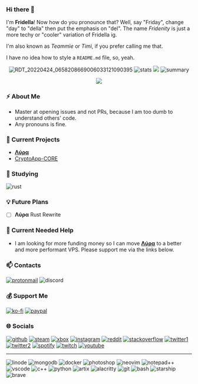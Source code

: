 ### Hi there 👋

I'm **Fridella**! Now how do you pronounce that? Well, say "Friday", change "day" to "della" then put the emphasis on "del". The name *Fridenity* is just a more techy or "cooler" variation of Fridella ig.

I'm also known as *Teammìe* or *Timì*, if you prefer calling me that.

I have no idea how to style a `README.md` file, so, yeah.

<div align="center">

![RDT_20220424_0658208669006033121090395](https://user-images.githubusercontent.com/43757589/177018124-16b466ec-4303-4ece-be7c-1388c57c8253.jpg)
![stats](https://github-readme-stats.vercel.app/api?username=Fridenity&theme=dark) 
![](https://github-readme-stats.vercel.app/api/top-langs/?username=Fridenity&theme=dark)
![summary](https://github-profile-summary-cards.vercel.app/api/cards/profile-details?username=Fridenity&theme=vue)

![](https://hits.seeyoufarm.com/api/count/incr/badge.svg?url=https%3A%2F%2Fgithub.com%2F{username}1212%2Fhit-counter)
</div>

### ⚡ About Me
- Master at opening issues and not PRs, because I am too dumb to understand others' code.
- Any pronouns is fine.
### 🔭 Current Projects
- [**Λύρα**](https://github.com/Fridenity/Lyra)
- [CryptoApp-CORE](https://github.com/Fridenity/CryptoApp-CORE)
### 🌱 Studying
![rust](https://img.shields.io/badge/Rust-black?style=for-the-badge&logo=rust&logoColor=#E57324)
### 💡 Future Plans
- [ ] **Λύρα** Rust Rewrite
### 🤔 Current Needed Help
- I am looking for more funding money so I can move [**Λύρα**](https://github.com/Fridenity/Lyra) to a better and more performant VPS. Please support me via the links below.
### 📫 Contacts
[![protonmail](https://img.shields.io/badge/ProtonMail-8B89CC?style=for-the-badge&logo=protonmail&logoColor=white)](https://www.toptal.com/developers/hastebin/yunusakifu.kotlin)
![discord](https://dcbadge.vercel.app/api/shield/548850193202675713)
### 💰 Support Me
[![ko-fi](https://img.shields.io/badge/Ko--fi-F16061?style=for-the-badge&logo=ko-fi&logoColor=white)](https://ko-fi.com/teammie0118)
[![paypal](https://img.shields.io/badge/PayPal-00457C?style=for-the-badge&logo=paypal&logoColor=white)](https://www.paypal.me/teammiez)
### 🌐 Socials
[![github](https://img.shields.io/badge/GitHub-100000?style=for-the-badge&logo=github&logoColor=white)](https://github.com/Fridenity)
[![steam](https://img.shields.io/badge/Steam-000000?style=for-the-badge&logo=steam&logoColor=white)](https://steamcommunity.com/id/teammiez/)
[![xbox](https://img.shields.io/badge/Xbox-107C10?style=for-the-badge&logo=xbox&logoColor=white)](https://www.toptal.com/developers/hastebin/ivumixaboq)
[![instagram](https://img.shields.io/badge/Instagram-E4405F?style=for-the-badge&logo=instagram&logoColor=white)](https://www.instagram.com/teammiez/)
[![reddit](https://img.shields.io/badge/Reddit-FF4500?style=for-the-badge&logo=reddit&logoColor=white)](https://www.reddit.com/u/teammie0118)
[![stackoverflow](https://img.shields.io/badge/Stack_Overflow-FE7A16?style=for-the-badge&logo=stack-overflow&logoColor=white)](https://stackoverflow.com/users/10858898/teamm%c3%ace)
[![twitter1](https://img.shields.io/badge/Twitter-1DA1F2?style=for-the-badge&logo=twitter&logoColor=white)](https://twitter.com/teammie0118)
[![twitter2](https://img.shields.io/badge/Twitter-1DA1F2?style=for-the-badge&logo=twitter&logoColor=black)](https://twitter.com/_Fridella)
[![spotify](https://img.shields.io/badge/Spotify-1ED760?&style=for-the-badge&logo=spotify&logoColor=white)](https://open.spotify.com/user/21i2irqqgk4rlvl3ewomljvaa)
[![twitch](https://img.shields.io/badge/Twitch-9146FF?style=for-the-badge&logo=twitch&logoColor=white)](https://www.twitch.tv/teammie0118)
[![youtube](https://img.shields.io/badge/YouTube-FF0000?style=for-the-badge&logo=youtube&logoColor=white)](https://www.youtube.com/channel/UC5pMgZ5651eUrL5y9ApXhHA)

---
![linode](https://img.shields.io/badge/Linode-00A95C?style=for-the-badge&logo=Linode&logoColor=white)
![mongodb](https://img.shields.io/badge/MongoDB-4EA94B?style=for-the-badge&logo=mongodb&logoColor=white)
![docker](https://img.shields.io/badge/Docker-2CA5E0?style=for-the-badge&logo=docker&logoColor=white)
![photoshop](https://img.shields.io/badge/Adobe%20Photoshop-31A8FF?style=for-the-badge&logo=Adobe%20Photoshop&logoColor=black)
![neovim](https://img.shields.io/badge/NeoVim-%2357A143.svg?&style=for-the-badge&logo=neovim&logoColor=white)
![notepad++](https://img.shields.io/badge/Notepad++-90E59A.svg?style=for-the-badge&logo=notepad%2B%2B&logoColor=black)
![vscode](https://img.shields.io/badge/VSCode-0078D4?style=for-the-badge&logo=visual%20studio%20code&logoColor=white)
![c++](https://img.shields.io/badge/C%2B%2B-00599C?style=for-the-badge&logo=c%2B%2B&logoColor=white)
![python](https://img.shields.io/badge/Python-FFD43B?style=for-the-badge&logo=python&logoColor=blue)
![artix](https://img.shields.io/badge/Artix_Linux-10A0CC?style=for-the-badge&logo=artix-linux&logoColor=white)
![alacritty](https://img.shields.io/badge/alacritty-F46D01?style=for-the-badge&logo=alacritty&logoColor=white)
![git](https://img.shields.io/badge/GIT-E44C30?style=for-the-badge&logo=git&logoColor=white)
![bash](https://img.shields.io/badge/GNU%20Bash-4EAA25?style=for-the-badge&logo=GNU%20Bash&logoColor=white)
![starship](https://img.shields.io/badge/starship-DD0B78?style=for-the-badge&logo=starship&logoColor=white)
![brave](https://img.shields.io/badge/Brave-FF1B2D?style=for-the-badge&logo=Brave&logoColor=white)

